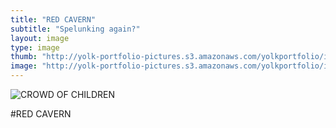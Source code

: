 ```yaml
---
title: "RED CAVERN"
subtitle: "Spelunking again?"
layout: image
type: image
thumb: "http://yolk-portfolio-pictures.s3.amazonaws.com/yolkportfolio/image/REDCAVERN-thumb.jpg"
image: "http://yolk-portfolio-pictures.s3.amazonaws.com/yolkportfolio/image/REDCAVERN-small.jpg"
---
```



![CROWD OF CHILDREN](http://yolk-portfolio-pictures.s3.amazonaws.com/yolkportfolio/REDCAVERN-small.png)

#RED CAVERN
